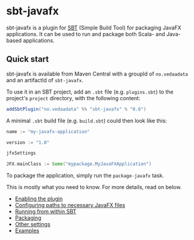 # sbt-javafx

sbt-javafx is a plugin for [SBT](http://www.scala-sbt.org/) (Simple Build Tool) for packaging JavaFX applications. It can be used to run and package both Scala- and Java-based applications.

## Quick start

sbt-javafx is available from Maven Central with a groupId of `no.vedaadata` and an artifactId of `sbt-javafx`.

To use it in an SBT project, add an `.sbt` file (e.g. `plugins.sbt`) to the project's `project` directory, with the following content:  

```scala
addSbtPlugin("no.vedaadata" %% "sbt-javafx" % "0.6")
```

A minimal `.sbt` build file (e.g. `build.sbt`) could then look like this:

```scala
name := "my-javafx-application"

version := "1.0"

jfxSettings

JFX.mainClass := Some("mypackage.MyJavaFXApplication")
```

To package the application, simply run the `package-javafx` task.

This is mostly what you need to know. For more details, read on below.

* [Enabling the plugin](doc/enabling.md)
* [Configuring paths to necessary JavaFX files](doc/paths.md)
* [Running from within SBT](doc/running.md)
* [Packaging](doc/packaging.md)
* [Other settings](doc/other.md)
* [Examples](doc/examples.md)
